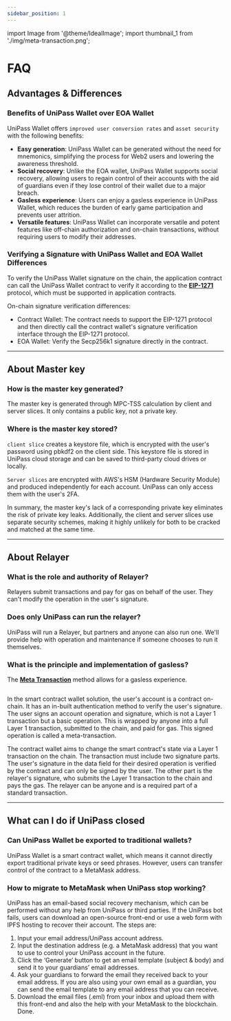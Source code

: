 ```yaml
---
sidebar_position: 1
---
```


import Image from '@theme/IdealImage';
import thumbnail_1 from './img/meta-transaction.png';

# FAQ

## Advantages & Differences

### Benefits of UniPass Wallet over EOA Wallet

UniPass Wallet offers `improved user conversion rates` and `asset security` with the following benefits:

- **Easy generation**: UniPass Wallet can be generated without the need for mnemonics, simplifying the process for Web2 users and lowering the awareness threshold.
- **Social recovery**: Unlike the EOA wallet, UniPass Wallet supports social recovery, allowing users to regain control of their accounts with the aid of guardians even if they lose control of their wallet due to a major breach.
- **Gasless experience**: Users can enjoy a gasless experience in UniPass Wallet, which reduces the burden of early game participation and prevents user attrition.
- **Versatile features**: UniPass Wallet can incorporate versatile and potent features like off-chain authorization and on-chain transactions, without requiring users to modify their addresses.

### Verifying a Signature with UniPass Wallet and EOA Wallet Differences

To verify the UniPass Wallet signature on the chain, the application contract can call the UniPass Wallet contract to verify it according to the **[EIP-1271](https://eips.ethereum.org/EIPS/eip-1271)** protocol, which must be supported in application contracts.

On-chain signature verification differences:
- Contract Wallet: The contract needs to support the EIP-1271 protocol and then directly call the contract wallet's signature verification interface through the EIP-1271 protocol.
- EOA Wallet: Verify the Secp256k1 signature directly in the contract.

---

## About Master key

### How is the master key generated?

The master key is generated through MPC-TSS calculation by client and server slices. It only contains a public key, not a private key.

### Where is the master key stored?

`client slice` creates a keystore file, which is encrypted with the user's password using pbkdf2 on the client side. This keystore file is stored in UniPass cloud storage and can be saved to third-party cloud drives or locally.

`Server slices` are encrypted with AWS's HSM (Hardware Security Module) and produced independently for each account. UniPass can only access them with the user's 2FA.

In summary, the master key's lack of a corresponding private key eliminates the risk of private key leaks. Additionally, the client and server slices use separate security schemes, making it highly unlikely for both to be cracked and matched at the same time.

---

## About Relayer

### What is the role and authority of Relayer?

Relayers submit transactions and pay for gas on behalf of the user. They can't modify the operation in the user's signature.

### Does only UniPass can run the relayer?

UniPass will run a Relayer, but partners and anyone can also run one. We'll provide help with operation and maintenance if someone chooses to run it themselves.

### What is the principle and implementation of gasless?

The [**Meta Transaction**](https://medium.com/coinmonks/ethereum-meta-transactions-101-de7f91884a06) method allows for a gasless experience.

<p align="center">
    <Image img={thumbnail_1} width="80%"/>
</p>

In the smart contract wallet solution, the user's account is a contract on-chain. It has an in-built authentication method to verify the user's signature. The user signs an account operation and signature, which is not a Layer 1 transaction but a basic operation. This is wrapped by anyone into a full Layer 1 transaction, submitted to the chain, and paid for gas. This signed operation is called a meta-transaction.

The contract wallet aims to change the smart contract's state via a Layer 1 transaction on the chain. The transaction must include two signature parts. The user's signature in the data field for their desired operation is verified by the contract and can only be signed by the user. The other part is the relayer's signature, who submits the Layer 1 transaction to the chain and pays the gas. The relayer can be anyone and is a required part of a standard transaction.

---

## What can I do if UniPass closed

### Can UniPass Wallet be exported to traditional wallets?

UniPass Wallet is a smart contract wallet, which means it cannot directly export traditional private keys or seed phrases. However, users can transfer control of the contract to a MetaMask address.

### How to migrate to MetaMask when UniPass stop working?

UniPass has an email-based social recovery mechanism, which can be performed without any help from UniPass or third parties. If the UniPass bot fails, users can download an open-source front-end or use a web form with IPFS hosting to recover their account. The steps are:

1. Input your email address/UniPass account address.
2. Input the destination address (e.g. a MetaMask address) that you want to use to control your UniPass account in the future.
3. Click the ‘Generate’ button to get an email template (subject & body) and send it to your guardians’ email addresses.
4. Ask your guardians to forward the email they received back to your email address. If you are also using your own email as a guardian, you can send the email template to any email address that you can receive.
5. Download the email files (.eml) from your inbox and upload them with this front-end and also the help with your MetaMask to the blockchain. Done.